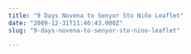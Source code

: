 ```yaml
---
title: "9 Days Novena to Senyor Sto Niño Leaflet"
date: "2009-12-31T11:46:43.000Z"
slug: "9-days-novena-to-senyor-sto-nino-leaflet"

---
```


